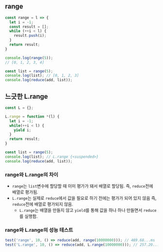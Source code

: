 ## range

```javascript
const range = l => {
  let i = -1;
  const result = [];
  while (++i < l) {
    result.push(i);
  }
  return result;
}

console.log(range(5));
// [0, 1, 2, 3, 4]

const list = range(5);
console.log(list); // [0, 1, 2, 3]
console.log(reduce(add, list));
```

## 느긋한 L.range
```javascript
const L = {};

L.range = function *(l) {
  let i = -1;
  while(++i < l) {
    yield i;
  }
  return result;
}

const list = range(5);
console.log(list); // L.range {<suspended>}
console.log(reduce(add, list));
```

### range와 L.range의 차이
- `range`는 `list`변수에 할당할 때 이미 평가가 돼서 배열로 할당됨. 즉, `reduce`전에 배열로 평가됨.
- `L.range`는 실제로 `reduce`에서 값을 필요로 하기 전에는 평가가 되어 있지 않음 즉, `reduce`전에 배열로 평가되지 않음.
  - `L.range`는 배열을 만들지 않고 `yield`를 통해 값을 하나 하나 만들면서 `reduce`를 실행함.

### range와 L.range의 성능 테스트
```javascript
test('range', 10, () => reduce(add, range(10000000))); // 489.68...ms
test('L.range', 10, () => reduce(add, L.range(10000000))); // 257.20...ms
```